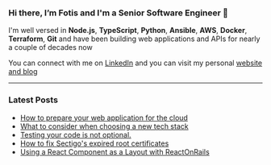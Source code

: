 ### Hi there, I’m Fotis and I'm a Senior Software Engineer 👋

I'm well versed in **Node.js**, **TypeScript**, **Python**, **Ansible**, **AWS**, **Docker**, **Terraform**, **Git** and have been building web applications and APIs for nearly a couple of decades now

You can connect with me on [LinkedIn](https://www.linkedin.com/in/falexandrou) and you can visit my personal [website and blog](https://www.falexandrou.dev/)
<hr><h3>Latest Posts</h3><ul>
   <li><a href="https://falexandrou.dev/posts/2021-02-06-how-to-prepare-your-web-application-for-the-cloud">How to prepare your web application for the cloud</a></li>
   <li><a href="https://falexandrou.dev/posts/2021-01-26-choosing-the-stack-for-a-new-project">What to consider when choosing a new tech stack</a></li>
   <li><a href="https://falexandrou.dev/posts/2020-12-20-testing-your-code">Testing your code is not optional.</a></li>
   <li><a href="https://falexandrou.dev/posts/2020-05-30-sectigo-expired-root-certificates">How to fix Sectigo's expired root certificates</a></li>
   <li><a href="https://falexandrou.dev/posts/2019-03-10-react_on_rails_jsx_layout">Using a React Component as a Layout with ReactOnRails</a></li>
</ul>